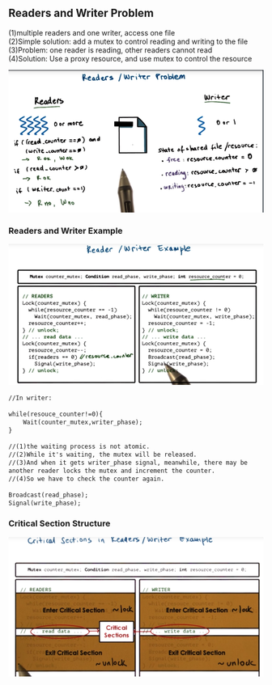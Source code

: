 ## Readers and Writer Problem

\(1\)multiple readers and one writer, access one file  
\(2\)Simple solution: add a mutex to control reading and writing to the file  
\(3\)Problem: one reader is reading, other readers cannot read  
\(4\)Solution: Use a proxy resource, and use mutex to control the resource

![](/assets/readers_and_writer_problem.png)

### Readers and Writer Example

![](/assets/readers_and_writer_example.png)

```
//In writer:

while(resouce_counter!=0){
    Wait(counter_mutex,writer_phase);
}

//(1)the waiting process is not atomic. 
//(2)While it's waiting, the mutex will be released.
//(3)And when it gets writer_phase signal, meanwhile, there may be another reader locks the mutex and increment the counter.
//(4)So we have to check the counter again.

Broadcast(read_phase);
Signal(write_phase);
```

### Critical Section Structure

![](/assets/reader_writer_structure.png)

